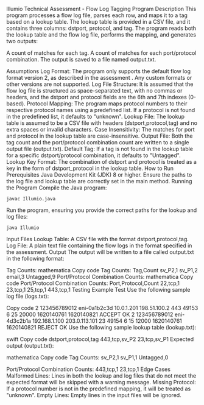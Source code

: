 Illumio Technical Assessment - Flow Log Tagging Program
Description
This program processes a flow log file, parses each row, and maps it to a tag based on a lookup table. The lookup table is provided in a CSV file, and it contains three columns: dstport, protocol, and tag. The program reads both the lookup table and the flow log file, performs the mapping, and generates two outputs:

A count of matches for each tag.
A count of matches for each port/protocol combination.
The output is saved to a file named output.txt.

Assumptions
Log Format: The program only supports the default flow log format version 2, as described in the assessment . Any custom formats or other versions are not supported.
Log File Structure: It is assumed that the flow log file is structured as space-separated text, with no commas or headers, and the dstport and protocol fields are the 6th and 7th indexes (0-based).
Protocol Mapping: The program maps protocol numbers to their respective protocol names using a predefined list. If a protocol is not found in the predefined list, it defaults to "unknown".
Lookup File: The lookup table is assumed to be a CSV file with headers (dstport,protocol,tag) and no extra spaces or invalid characters.
Case Insensitivity: The matches for port and protocol in the lookup table are case-insensitive.
Output File: Both the tag count and the port/protocol combination count are written to a single output file (output.txt).
Default Tag: If a tag is not found in the lookup table for a specific dstport/protocol combination, it defaults to "Untagged".
Lookup Key Format: The combination of dstport and protocol is treated as a key in the form of dstport_protocol in the lookup table.
How to Run
Prerequisites
Java Development Kit (JDK) 8 or higher.
Ensure the paths to the log file and lookup table are correctly set in the main method.
Running the Program
Compile the Java program:

```
javac Illumio.java
```
Run the program, ensuring you provide the correct paths for the lookup and log files:

```
java Illumio
```
Input Files
Lookup Table: A CSV file with the format dstport,protocol,tag.
Log File: A plain text file containing the flow logs in the format specified in the assessment.
Output
The output will be written to a file called output.txt in the following format:

Tag Counts:
mathematica
Copy code
Tag Counts:
Tag,Count
sv_P2,1
sv_P1,2
email,3
Untagged,9
Port/Protocol Combination Counts:
mathematica
Copy code
Port/Protocol Combination Counts:
Port,Protocol,Count
22,tcp,1
23,tcp,1
25,tcp,1
443,tcp,1
Testing
Example Test
Use the following sample log file (logs.txt):

Copy code
2 123456789012 eni-0a1b2c3d 10.0.1.201 198.51.100.2 443 49153 6 25 20000 1620140761 1620140821 ACCEPT OK
2 123456789012 eni-4d3c2b1a 192.168.1.100 203.0.113.101 23 49154 6 15 12000 1620140761 1620140821 REJECT OK
Use the following sample lookup table (lookup.txt):

swift
Copy code
dstport,protocol,tag
443,tcp,sv_P2
23,tcp,sv_P1
Expected output (output.txt):

mathematica
Copy code
Tag Counts:
sv_P2,1
sv_P1,1
Untagged,0

Port/Protocol Combination Counts:
443,tcp,1
23,tcp,1
Edge Cases
Malformed Lines: Lines in both the lookup and log files that do not meet the expected format will be skipped with a warning message.
Missing Protocol: If a protocol number is not in the predefined mapping, it will be treated as "unknown".
Empty Lines: Empty lines in the input files will be ignored.